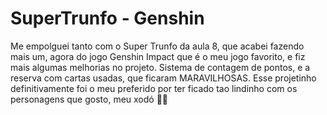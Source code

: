 # SuperTrunfo - Genshin

Me empolguei tanto com o Super Trunfo da aula 8, que acabei fazendo mais um, agora do jogo Genshin Impact que é o meu jogo favorito, e fiz mais algumas melhorias no projeto. Sistema de contagem de pontos, e a reserva com cartas usadas, que ficaram MARAVILHOSAS. 
Esse projetinho definitivamente foi o meu preferido por ter ficado tao lindinho com os personagens que gosto, meu xodó 🥰🥰


